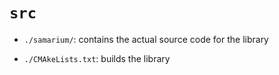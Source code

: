 # `src`

- `./samarium/`: contains the actual source code for the library

- `./CMAkeLists.txt`: builds the library
